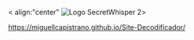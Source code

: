 < align:"center" ![Logo SecretWhisper 2](https://github.com/miguellcapistrano/Site-Decodificador/assets/149817927/feb54464-45fb-4dae-9155-431ebf369c16)>



https://miguellcapistrano.github.io/Site-Decodificador/
